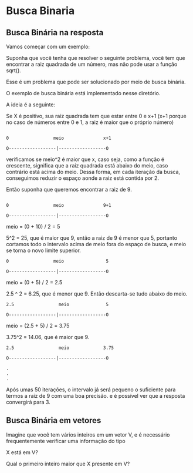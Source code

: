 Busca Binaria
=============

Busca Binária na resposta
-------------------------
Vamos começar com um exemplo:


Suponha que você tenha que resolver o seguinte problema, você tem que encontrar a raiz quadrada de um número, mas não pode usar a função sqrt().

Esse é um problema que pode ser solucionado por meio de busca binária.

O exemplo de busca binária está implementado nesse diretório.

A ideia é a seguinte:

Se X é positivo, sua raiz quadrada tem que estar entre 0 e x+1 (x+1 porque no caso de números entre 0 e 1, a raiz é maior que o próprio número)



```

0                 meio               x+1

O------------------|------------------O

```






verificamos se meio^2 é maior que x, caso seja, como a função é crescente, significa que a raiz quadrada está abaixo do meio, caso contrário está acima do meio. Dessa forma, em cada iteração da busca, conseguimos reduzir o espaço aonde a raiz está contida por 2.


Então suponha que queremos encontrar a raiz de 9.

```

0                 meio               9+1

O------------------|------------------O
```

meio = (0 + 10) / 2 = 5

5^2 = 25, que é maior que 9, então a raiz de 9 é menor que 5, portanto cortamos todo o intervalo acima de meio fora do espaço de busca, e meio se torna o novo limite superior.

```
0                 meio                5

O------------------|------------------O
```

meio = (0 + 5) / 2 = 2.5

2.5 ^ 2 = 6.25, que é menor que 9. Então descarta-se tudo abaixo do meio.

```
2.5                 meio              5

O------------------|------------------O
```

meio = (2.5 + 5) / 2 = 3.75

3.75^2 = 14.06, que é maior que 9.

```
2.5                 meio             3.75

O------------------|------------------O
```

```
.
.
.
```

Após umas 50 iterações, o intervalo já será pequeno o suficiente para termos a raiz de 9 com uma boa precisão. e é possível ver que a resposta convergirá para 3.



Busca Binária em vetores
------------------------

Imagine que você tem vários inteiros em um vetor V, e é necessário frequentemente verificar uma informação do tipo

X está em V?

Qual o primeiro inteiro maior que X presente em V?










